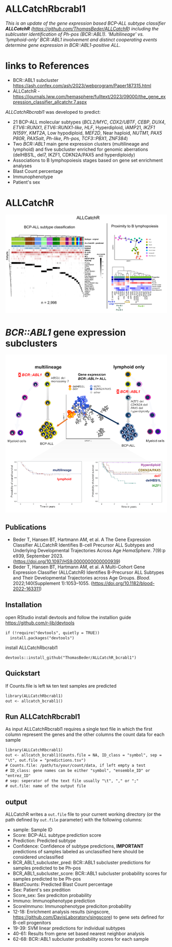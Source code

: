 # ALLCatchRbcrabl1

_This is an update of the gene expression based BCP-ALL subtype classifier **ALLCatchR** (https://github.com/ThomasBeder/ALLCatchR) including the sublcuster identification of Ph-pos (BCR::ABL1). ‘Multilineage’ vs. ‘lymphoid-only’ BCR::ABL1 involvement and distinct cooperating events determine gene expression in BCR::ABL1-positive ALL._

# links to References
- BCR::ABL1 subcluster https://ash.confex.com/ash/2023/webprogram/Paper187315.html
- ALLCatchR - https://journals.lww.com/hemasphere/fulltext/2023/09000/the_gene_expression_classifier_allcatchr.7.aspx


_ALLCatchRbcrabl1_ was developed to predict:
- 21 BCP-ALL molecular subtypes (_BCL2/MYC_, _CDX2/UBTF_, _CEBP_, _DUX4_, _ETV6::RUNX1_, _ETV6::RUNX1-like_, _HLF_, Hyperdiploid, iAMP21, _IKZF1 N159Y_, _KMT2A_, Low hypodiploid, _MEF2D_, Near haploid, _NUTM1_, _PAX5 P80R_, _PAX5alt_, _Ph-like_, _Ph-pos_, _TCF3::PBX1_, _ZNF384_)
- Two _BCR::ABL1_ main gene expression clusters (multilineage and lymphoid) and five subcluster enriched for genomic aberrations (delHBS1L, del7, IKZF1, CDKN2A/PAX5 and hyperdiploidy)
- Associations to B lymphopoiesis stages based on gene set enrichment analyses 
- Blast Count percentage
- Immunophenotype
- Patient's sex

# ALLCatchR
![image](ALLCatchR_abstract.png)
# _BCR::ABL1_ gene expression subclusters
![image](ALLCatchRbcrabl1_abstract_smaller.png)

## Publications
- Beder T, Hansen BT, Hartmann AM, et al. A The Gene Expression Classifier ALLCatchR Identifies B-cell Precursor ALL Subtypes and Underlying Developmental Trajectories Across Age _HemaSphere_.  7(9):p e939, September 2023. (https://doi.org/10.1097/HS9.0000000000000939)
- Beder T, Hansen BT, Hartmann AM, et al. A Multi-Cohort Gene Expression Classifier (ALLCatchR) Identifies B-Precursor ALL Subtypes and Their Developmental Trajectories across Age Groups. _Blood_. 2022;140(Supplement 1):1053–1055. (https://doi.org/10.1182/blood-2022-163311)

## Installation
open RStudio
install devtools and follow the installion guide https://github.com/r-lib/devtools
```
if (!require("devtools", quietly = TRUE))
  install.packages("devtools")
```
install ALLCatchRbcrabl1 
```
devtools::install_github("ThomasBeder/ALLCatchR_bcrabl1")
```

## Quickstart
If Counts.file is left ```NA``` ten test samples are predicted
```
library(ALLCatchRbcrabl1)
out <- allcatch_bcrabl1()
```

## Run ALLCatchRbcrabl1
As input ALLCatchRbcrabl1 requires a single text file in which the first column represent the genes and the other columns the count data for each sample
```
library(ALLCatchRbcrabl1)
out <- allcatch_bcrabl1(Counts.file = NA, ID_class = "symbol", sep = "\t", out.file = "predictions.tsv")
# Counts.file: /path/to/your/count/data, if left empty a test
# ID_class: gene names can be either "symbol", "ensemble_ID" or	"entrez_ID"
# sep: seperator of the text file usually "\t", "," or ";"
# out.file: name of the output file
```

## output
ALLCatchR writes a ```out.file``` file to your current working directory (or the path defined by ```out.file``` parameter) with the following columns:
- sample: Sample ID
- Score: BCP-ALL subtype prediction score
- Prediction: Predicted subtype
- Confidence: Confidence of subtype predictions, **IMPORTANT** predictions of samples labeled as unclassified here should be considered unclassified
- BCR_ABL1_subcluster_pred: BCR::ABL1 subcluster predictions for samples predicted to be Ph-pos
- BCR_ABL1_subcluster_score: BCR::ABL1 subcluster probability scores for samples predicted to be Ph-pos
- BlastCounts: Predicted Blast Count percentage
- Sex: Patient's sex predition
- Score_sex: Sex prediciton probability
- Immuno: Immunophenotype prediction
- ScoreImmuno: Immunophenotype prediciton probability
- 12-18: Enrichment analysis results (singscore, https://github.com/DavisLaboratory/singscore) to gene sets defined for B-cell progenitors
- 19-39: SVM linear predictions for individual subtypes
- 40-61: Results from gene set based nearest neighbor analysis
- 62-68: BCR::ABL1 subcluster probability scores for each sample
